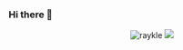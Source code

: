### Hi there 👋

<p align = "center">
  <img src="https://github-readme-stats.vercel.app/api?username=raykle&show_icons=true&theme=gotham" alt="raykle" />
  <img src = "https://github-readme-stats.vercel.app/api/top-langs/?username=raykle&hide=css,html&theme=tokyonight">
</p>

<!--
**raykle/raykle** is a ✨ _special_ ✨ repository because its `README.md` (this file) appears on your GitHub profile.

Here are some ideas to get you started:

- 🔭 I’m currently working on ...
- 🌱 I’m currently learning ...
- 👯 I’m looking to collaborate on ...
- 🤔 I’m looking for help with ...
- 💬 Ask me about ...
- 📫 How to reach me: ...
- 😄 Pronouns: ...
- ⚡ Fun fact: ...
-->
